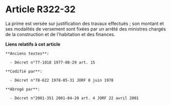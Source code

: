 # Article R322-32

La prime est versée sur justification des travaux effectués ; son montant et ses modalités de versement sont fixées par un
arrêté des ministres chargés de la construction et de l'habitation et des finances.

**Liens relatifs à cet article**

	**Anciens textes**:

	  - Décret n°77-1018 1977-08-29 art. 15

	**Codifié par**:

	  - Décret n°78-622 1978-05-31 JORF 8 juin 1978

	**Abrogé par**:

	  - Décret n°2001-351 2001-04-20 art. 4 JORF 22 avril 2001
